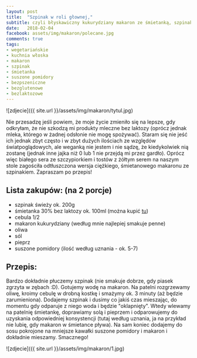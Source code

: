```yaml
---
layout: post
title:  "Szpinak w roli głownej,"
subtitle: czyli błyskawiczny kukurydziany makaron ze śmietanką, szpinakiem i suszonymi pomidorami...
date:   2018-02-04
facebook: assets/img/makaron/polecane.jpg
comments: true
tags:
- wegetariańskie
- kuchnia włoska
- makaron
- szpinak
- śmietanka
- suszone pomidory
- bezpszeniczne
- bezglutenowe
- bezlaktozowe 
---
```


![zdjecie]({{ site.url }}/assets/img/makaron/tytul.jpg)

Nie przesadzę jeśli powiem, że moje życie zmieniło się na lepsze, gdy odkryłam, że nie szkodzą mi produkty mleczne bez laktozy (oprócz jednak mleka, którego w żadnej odsłonie nie mogę spożywać). Staram się nie jeść ich jednak zbyt często i w zbyt dużych ilościach ze względów światpoglądowych, ale weganką nie jestem i nie sądzę, że kiedykolwiek nią zostanę (jednak inne jajka niż 0 lub 1 nie przejdą mi przez gardło). Oprócz więc białego sera ze szczypiorkiem i tostów z żółtym serem na naszym stole zagościła odtłuszczona wersja ciężkiego, śmietanowego makaronu ze szpinakiem. Zapraszam po przepis!

## Lista zakupów: (na 2 porcje)

* szpinak świeży ok. 200g
* śmietanka 30% bez laktozy ok. 100ml (można kupić [tu](https://ezakupy.tesco.pl/groceries/pl-PL/products/2003120836522))
* cebula 1/2 
* makaron kukurydziany (według mnie najlepiej smakuje penne)
* oliwa
* sól
* pieprz
* suszone pomidory (ilość według uznania - ok. 5-7)

## Przepis:

Bardzo dokładnie płuczemy szpinak (nie smakuje dobrze, gdy piasek zgrzyta w zębach :D). Gotujemy wodę na makaron. Na patelni rozgrzewamy oliwę, kroimy cebulę w drobną kostkę i smażymy ok. 3 minuty (aż będzie zarumieniona). Dodajemy szpinak i dusimy co jakiś czas mieszając, do momentu gdy odparuje z niego woda i będzie "oklapnięty". Wtedy wlewamy na patelnię śmietankę, doprawiamy solą i pieprzem i odparowujemy do uzyskania odpowiedniej konsystencji (tutaj według uznania, ja na przykład nie lubię, gdy makaron w śmietance pływa). Na sam koniec dodajemy do sosu pokrojone na mniejsze kawałki suszone pomidory i makaron i dokładnie mieszamy. Smacznego!

![zdjecie]({{ site.url }}/assets/img/makaron/1.jpg)